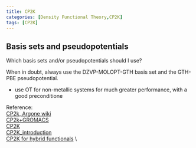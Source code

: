 ```yaml
---
title: CP2K
categories: [Density Functional Theory,CP2K]
tags: [CP2K]
---
```


## Basis sets and pseudopotentials
Which basis sets and/or pseudopotentials should I use?

When in doubt, always use the DZVP-MOLOPT-GTH basis set and the GTH-PBE pseudopotential.

- use OT for non-metallic systems for much greater performance, with a good preconditione

Reference: \
[CP2k, Argone wiki](https://wiki.anl.gov/cnm/HPC/Applications/cp2k) \
[CP2k+GROMACS](https://docs.bioexcel.eu/qmmm_bpg/en/main/index.html) \
[CP2K](https://www.cp2k.org/exercises:2018_uzh_cmest:faq) \
[CP2K_introduction](https://git.ecdf.ed.ac.uk/htetlow/intro_to_cp2k/-/tree/master/day1) \
[CP2K for hybrid functionals](http://sobereva.com/690) \
